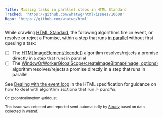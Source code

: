 ```yaml
---
Title: Missing tasks in parallel steps in HTML Standard
Tracked: 'https://github.com/whatwg/html/issues/10608'
Repo: 'https://github.com/whatwg/html'
---
```


While crawling [HTML Standard](https://html.spec.whatwg.org/multipage/), the following algorithms fire an event, or resolve or reject a Promise, within a step that runs [in parallel](https://html.spec.whatwg.org/multipage/infrastructure.html#in-parallel) without first queuing a task:
* [ ] The [HTMLImageElement/decode()](https://html.spec.whatwg.org/multipage/embedded-content.html#dom-img-decode) algorithm resolves/rejects a promise directly in a step that runs in parallel
* [ ] The [WindowOrWorkerGlobalScope/createImageBitmap(image, options)](https://html.spec.whatwg.org/multipage/imagebitmap-and-animations.html#dom-createimagebitmap) algorithm resolves/rejects a promise directly in a step that runs in parallel

See [Dealing with the event loop](https://html.spec.whatwg.org/multipage/webappapis.html#event-loop-for-spec-authors) in the HTML specification for guidance on how to deal with algorithm sections that run *in parallel*.

<sub>Cc @dontcallmedom @tidoust</sub>

<sub>This issue was detected and reported semi-automatically by [Strudy](https://github.com/w3c/strudy/) based on data collected in [webref](https://github.com/w3c/webref/).</sub>
